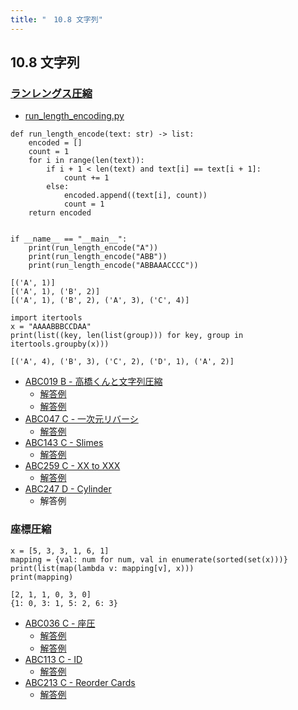 ```yaml
---
title: "　10.8 文字列"
---
```


## 10.8 文字列

### [ランレングス圧縮](https://ja.wikipedia.org/wiki/%E9%80%A3%E9%95%B7%E5%9C%A7%E7%B8%AE)

* [run_length_encoding.py](https://github.com/TheAlgorithms/Python/blob/master/compression/run_length_encoding.py)

```python:サンプルコード
def run_length_encode(text: str) -> list:
    encoded = []
    count = 1
    for i in range(len(text)):
        if i + 1 < len(text) and text[i] == text[i + 1]:
            count += 1
        else:
            encoded.append((text[i], count))
            count = 1
    return encoded


if __name__ == "__main__":
    print(run_length_encode("A"))
    print(run_length_encode("ABB"))
    print(run_length_encode("ABBAAACCCC"))
```

```text:実行結果
[('A', 1)]
[('A', 1), ('B', 2)]
[('A', 1), ('B', 2), ('A', 3), ('C', 4)]
```

```python:サンプルコード
import itertools
x = "AAAABBBCCDAA"
print(list((key, len(list(group))) for key, group in itertools.groupby(x)))
```

```text:実行結果
[('A', 4), ('B', 3), ('C', 2), ('D', 1), ('A', 2)]
```

- [ABC019 B - 高橋くんと文字列圧縮](https://atcoder.jp/contests/abc019/tasks/abc019_2)
    - [解答例](https://atcoder.jp/contests/abc019/submissions/18293142)
    - [解答例](https://atcoder.jp/contests/abc019/submissions/18293116)
- [ABC047 C - 一次元リバーシ](https://atcoder.jp/contests/abc047/tasks/arc063_a)
    - [解答例](https://atcoder.jp/contests/abc047/submissions/18293199)
- [ABC143 C - Slimes](https://atcoder.jp/contests/abc143/tasks/abc143_c)
    - [解答例](https://atcoder.jp/contests/abc143/submissions/18082654)
- [ABC259 C - XX to XXX](https://atcoder.jp/contests/abc259/tasks/abc259_c)
    - [解答例](https://atcoder.jp/contests/abc259/submissions/37606175)
- [ABC247 D - Cylinder](https://atcoder.jp/contests/abc247/tasks/abc247_d)
    - 解答例

### 座標圧縮

```python:サンプルコード
x = [5, 3, 3, 1, 6, 1]
mapping = {val: num for num, val in enumerate(sorted(set(x)))}
print(list(map(lambda v: mapping[v], x)))
print(mapping)
```

```text:実行結果
[2, 1, 1, 0, 3, 0]
{1: 0, 3: 1, 5: 2, 6: 3}
```

- [ABC036 C - 座圧](https://atcoder.jp/contests/abc036/tasks/abc036_c)
    - [解答例](https://atcoder.jp/contests/abc036/submissions/17918210)
    - [解答例](https://atcoder.jp/contests/abc036/submissions/17918167)
- [ABC113 C - ID](https://atcoder.jp/contests/abc113/tasks/abc113_c)
    - [解答例](https://atcoder.jp/contests/abc113/submissions/18046538)
- [ABC213 C - Reorder Cards](https://atcoder.jp/contests/abc213/tasks/abc213_c)
    - [解答例](https://atcoder.jp/contests/abc213/submissions/30009628)